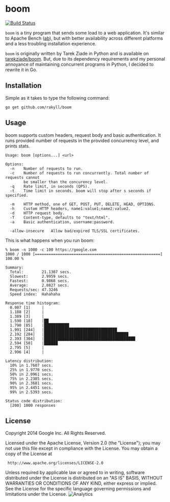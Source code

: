 # boom

[![Build Status](https://travis-ci.org/rakyll/boom.png?branch=master)](https://travis-ci.org/rakyll/boom)

`boom` is a tiny program that sends some load to a web application. It's similar to Apache Bench ([ab](http://httpd.apache.org/docs/2.2/programs/ab.html)), but with better availability across different platforms and a less troubling installation experience.

`boom` is originally written by Tarek Ziade in Python and is available on [tarekziade/boom](https://github.com/tarekziade/boom). But, due to its dependency requirements and my personal annoyance of maintaining concurrent programs in Python, I decided to rewrite it in Go.

## Installation

Simple as it takes to type the following command:

    go get github.com/rakyll/boom

## Usage

boom supports custom headers, request body and basic authentication. It runs provided number of requests in the provided concurrency level, and prints stats.
    
    Usage: boom [options...] <url>
	
	Options:
	  -n	Number of requests to run.
	  -c	Number of requests to run concurrently. Total number of requests cannot
	  		be smaller than the concurency level.
	  -q    Rate limit, in seconds (QPS).
	  -t    Time limit in seconds. boom will stop after s seconds if specified.
	
	  -m	HTTP method, one of GET, POST, PUT, DELETE, HEAD, OPTIONS.
	  -h	Custom HTTP headers, name1:value1;name2:value2.
	  -d	HTTP request body.
	  -T	Content-type, defaults to "text/html".
	  -a	Basic authentication, username:password.
	  
	  -allow-insecure	Allow bad/expired TLS/SSL certificates.  

This is what happens when you run boom:

	% boom -n 1000 -c 100 https://google.com
	1000 / 1000 [=======================================================] 100.00 % 

	Summary:
	  Total:        21.1307 secs.
	  Slowest:      2.9959 secs.
	  Fastest:      0.9868 secs.
	  Average:      2.0827 secs.
	  Requests/sec: 47.3246
	  Speed index:  Hahahaha

	Response time histogram:
      0.987 [1]     |
      1.188 [2]     |
      1.389 [3]     |
      1.590 [18]    |██
      1.790 [85]    |███████████
      1.991 [244]   |████████████████████████████████
      2.192 [284]   |█████████████████████████████████████
      2.393 [304]   |████████████████████████████████████████
      2.594 [50]    |██████
      2.795 [5]     |
      2.996 [4]     |

	Latency distribution:
	  10% in 1.7607 secs.
	  25% in 1.9770 secs.
	  50% in 2.0961 secs.
	  75% in 2.2385 secs.
	  90% in 2.3681 secs.
	  95% in 2.4451 secs.
	  99% in 2.5393 secs.

	Status code distribution:
	  [200]	1000 responses

## License

Copyright 2014 Google Inc. All Rights Reserved.

Licensed under the Apache License, Version 2.0 (the "License");
you may not use this file except in compliance with the License.
You may obtain a copy of the License at

     http://www.apache.org/licenses/LICENSE-2.0

Unless required by applicable law or agreed to in writing, software
distributed under the License is distributed on an "AS IS" BASIS,
WITHOUT WARRANTIES OR CONDITIONS OF ANY KIND, either express or implied.
See the License for the specific language governing permissions and
limitations under the License. ![Analytics](https://ga-beacon.appspot.com/UA-46881978-1/boom?pixel)

